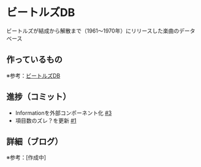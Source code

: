 # ビートルズDB

ビートルズが結成から解散まで（1961〜1970年）にリリースした楽曲のデータベース

## 作っているもの

※参考：[ビートルズDB](https://beatles-db.vercel.app/)

## 進捗（コミット）

- Informationを外部コンポーネント化 [#3](https://github.com/ryo-i/beatles-db/issues/3)
- 項目数のズレ？を更新 [#1](https://github.com/ryo-i/beatles-db/issues/1)

## 詳細（ブログ）

※参考：[作成中]